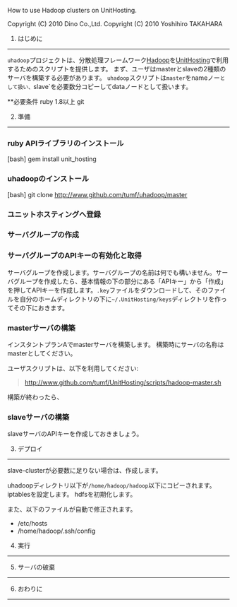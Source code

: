 How to use Hadoop clusters on UnitHosting.

Copyright (C) 2010 Dino Co.,Ltd.
Copyright (C) 2010 Yoshihiro TAKAHARA

1. はじめに
----------

`uhadoop`プロジェクトは、分散処理フレームワーク[Hadoop]を[UnitHosting]で利用するためのスクリプトを提供します。
まず、ユーザはmasterとslaveの2種類のサーバを構築する必要があります。
`uhadoop`スクリプトは`master`をnameノー`として扱い、`slave`を必要数分コピーしてdataノードとして扱います。

 **必要条件
 ruby 1.8以上
 git
 

2. 準備
-------

### ruby APIライブラリのインストール

[bash]
gem install unit_hosting

### uhadoopのインストール

[bash]
git clone http://www.github.com/tumf/uhadoop/master

### ユニットホスティングへ登録

### サーバグループの作成

### サーバグループのAPIキーの有効化と取得

サーバグループを作成します。サーバグループの名前は何でも構いません。サーバグループを作成したら、基本情報の下の部分にある「APIキー」から「作成」を押してAPIキーを作成します。`.key`ファイルをダウンロードして、そのファイルを自分のホームディレクトリの下に`~/.UnitHosting/keys`ディレクトリを作ってその下におきます。

### masterサーバの構築

インスタントプランAでmasterサーバを構築します。
構築時にサーバの名称はmasterとしてください。

ユーザスクリプトは、以下を利用してください:
> http://www.github.com/tumf/UnitHosting/scripts/hadoop-master.sh

構築が終わったら、

### slaveサーバの構築

slaveサーバのAPIキーを作成しておきましょう。

3. デプロイ
----------

slave-clusterが必要数に足りない場合は、作成します。

uhadoopディレクトリ以下が`/home/hadoop/hadoop`以下にコピーされます。
iptablesを設定します。
hdfsを初期化します。

また、以下のファイルが自動で修正されます。
 * /etc/hosts
 * /home/hadoop/.ssh/config


4. 実行
-------


5. サーバの破棄
-------------



6. おわりに
----------



[Hadoop]: http://hadoop.apache.org/
[UnitHosting]: http://www.unit-hosting.com
[Dino]: http://www.dino.co.jp
